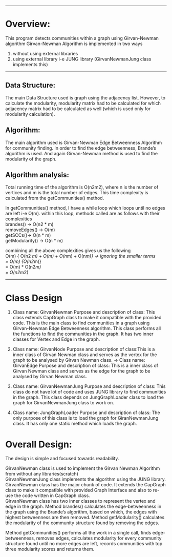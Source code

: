 




-------------------------------------------------------------------------------------------------------------------

Overview: 
==========
This program detects communities within a graph using Girvan-Newman algorithm
Girvan-Newman Algorithm is implemented in two ways

1. without using external libraries
2. using external library i-e JUNG library (GirvanNewmanJung class implements this)

----------------------------------------------------------------------------------------------------------------------



Data Structure: 
---------------
The main Data Structure used is graph using the adjacency list. However, to calculate the modularity, modularity matrix had to be calculated for which adjacency matrix had to be calculated as well (which is used only for modularity calculation).


Algorithm: 
-----------
The main algorithm used is Girvan-Newman Edge Betweenness Algorithm for community finding. In order to find the edge betweenness, Brande’s algorithm is used. And again Girvan-Newman method is used to find the modularity of the graph.


Algorithm analysis: 
--------------------
Total running time of the algorithm is O(n2m2), where n is the number of vertices and m is the total number of edges. 
This time complexity is calculated from the getCommunities() method.  

In getCommunities() method, I have a while loop which loops until no edges are left i-e O(m). within this loop, methods called   are as follows with their complexities  
brandes() -> 			O(n2 * m)  
removeEdges() -> 		O(m)  
getSCCs()->			O(n * m)  
getModularity() -> 		O(n * m)  
  
combining all the above complexities gives us the following  
O(m) { O(n2 *m) + O(m) + O(n*m) + O(n*m)} -> ignoring the smaller terms  
= O(m) {O(n2*m)}  
= O(m) * O(n2*m)  
= O(n2*m2)  
  
--------------------------------------------------------------------------------------------------------------------------

Class Design
=============

1. Class name: GirvanNewman
Purpose and description of class: This class extends CapGraph class to make it compatible with the provided code. This is the main class to find communities in a graph using Girvan-Newman Edge Betweenness algorithm. This class performs all the functions to find the communities in the graph. It has two inner classes for Vertex and Edge in the graph.

2. Class name: GirvanNode
Purpose and description of class:This is a inner class of Girvan Newman class and serves as the vertex for the graph to be analysed by Girvan Newman class.
-> Class name: GirvanEdge
Purpose and description of class: This is a inner class of Girvan Newman class and serves as the edge for the graph to be analysed by Girvan Newman class.

3. Class name: GirvanNewmanJung
Purpose and description of class: This class do not have lot of code and uses JUNG library to find communities in the graph. This class depends on JungGraphLoader class to load the graph for GirvanNewmanJung class to work on.

4. Class name: JungGraphLoader
Purpose and description of class: The only purpose of this class is to load the graph for GiranNewmanJung class. It has only one static method which loads the graph.
 
Overall Design: 
=================
The design is simple and focused towards readability.   

GirvanNewman class is used to implement the Girvan Newman Algorithm from without any libraries(scratch)   
GirvanNewmanJung class implements the algorithm using the JUNG library.  
GirvanNewman class has the major chunk of code. It extends the CapGraph class to make it compatible with provided Graph Interface and also to re-use the code written in CapGraph class.  
GirvanNewman class has two inner classes to represent the vertex and edge in the graph. Method brandes() calculates the edge-betweenness in the graph using the Brande’s algorithm, based on which, the edges with highest betweenness are then removed. Method getModularity() calculates the modularity of the community structure found by removing the edges. 

Method getCommunities() performs all the work in a single call, finds edge-betweenness, removes edges, calculates modularity for every community structure found until no more edges are left, records communities with top three modularity scores and returns them.
